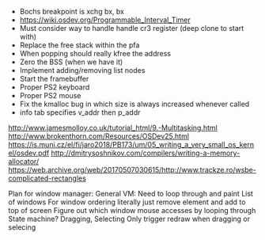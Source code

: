 - Bochs breakpoint is xchg bx, bx
- https://wiki.osdev.org/Programmable_Interval_Timer
- Must consider way to handle handle cr3 register (deep clone to start with)
- Replace the free stack within the pfa
- When popping should really kfree the address
- Zero the BSS (when we have it)
- Implement adding/removing list nodes
- Start the framebuffer
- Proper PS2 keyboard
- Proper PS2 mouse
- Fix the kmalloc bug in which size is always increased whenever called
- info tab specifies v_addr then p_addr

http://www.jamesmolloy.co.uk/tutorial_html/9.-Multitasking.html
http://www.brokenthorn.com/Resources/OSDev25.html
https://is.muni.cz/el/fi/jaro2018/PB173/um/05_writing_a_very_small_os_kernel/osdev.pdf
http://dmitrysoshnikov.com/compilers/writing-a-memory-allocator/
https://web.archive.org/web/20170507030615/http://www.trackze.ro/wsbe-complicated-rectangles

Plan for window manager:
General VM:
Need to loop through and paint
List of windows 
For window ordering literally just remove element and add to top of screen
Figure out which window mouse accesses by looping through
State machine? Dragging, Selecting
Only trigger redraw when dragging or selecing